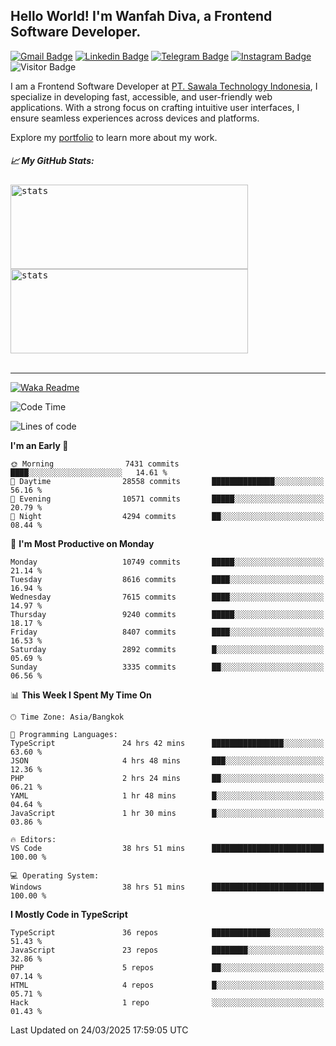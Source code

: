 ## Hello World! I'm Wanfah Diva, a Frontend Software Developer.

[![Gmail Badge](https://img.shields.io/badge/-Gmail-white?style=plastic&logo=Gmail&link=mailto:aditputrafirmansyah@gmail.com)](mailto:wanfahdivaa@gmail.com)
[![Linkedin Badge](https://img.shields.io/badge/-LinkedIn-blue?style=plastic&logo=Linkedin&link=https://www.linkedin.com/in/aditputrafirmansyah/)](https://www.linkedin.com/in/wanfahdiva/)
[![Telegram Badge](https://img.shields.io/badge/-Telegram-blue?style=plastic&logo=telegram&link=https://t.me/Adithya_13)](https://t.me/wanfahdiva)
[![Instagram Badge](https://img.shields.io/badge/-Instagram-white?style=plastic&logo=instagram&link=https://www.instagram.com/adithya_firmansyahputra/)](https://www.instagram.com/wnfhdva/)
![Visitor Badge](https://visitor-badge.laobi.icu/badge?page_id=wanfahdiva.wanfahdiva)

<p>
I am a Frontend Software Developer at <a href="https://sawala/tech" target="_blank">PT. Sawala Technology Indonesia</a>, I specialize in developing fast, accessible, and user-friendly web applications. With a strong focus on crafting intuitive user interfaces, I ensure seamless experiences across devices and platforms.

Explore my <a href="http://wanfahdiva-com.vercel.app/" target="_blank">portfolio</a> to learn more about my work.
</p>

<h5 align="left">
  
📈 **My GitHub Stats:**

</h5>

<div align="left">
<kbd>
  <img height="135em" width="380em" alt="stats" src="https://github-readme-stats-salesp07.vercel.app/api?username=wanfahdiva&count_private=true&show_icons=true&theme=react&rank_icon=github&border_radius=10&hide_title=true"></kbd>
</kbd>
<kbd>
    <img height="135em" width="380em" alt="stats" src="https://github-readme-activity-graph.vercel.app/graph?username=wanfahdiva&theme=react&hide_title=true"></kbd>
</div>

<br />

---

[![Waka Readme](https://github.com/wanfahdiva/wanfahdiva/actions/workflows/waka.yml/badge.svg)](https://github.com/wanfahdiva/wanfahdiva/actions/workflows/waka.yml)

<!--START_SECTION:waka-->
![Code Time](http://img.shields.io/badge/Code%20Time-1%2C857%20hrs%209%20mins-blue)

![Lines of code](https://img.shields.io/badge/From%20Hello%20World%20I%27ve%20Written-23.1%20million%20lines%20of%20code-blue)

**I'm an Early 🐤** 

```text
🌞 Morning                7431 commits        ████░░░░░░░░░░░░░░░░░░░░░   14.61 % 
🌆 Daytime                28558 commits       ██████████████░░░░░░░░░░░   56.16 % 
🌃 Evening                10571 commits       █████░░░░░░░░░░░░░░░░░░░░   20.79 % 
🌙 Night                  4294 commits        ██░░░░░░░░░░░░░░░░░░░░░░░   08.44 % 
```
📅 **I'm Most Productive on Monday** 

```text
Monday                   10749 commits       █████░░░░░░░░░░░░░░░░░░░░   21.14 % 
Tuesday                  8616 commits        ████░░░░░░░░░░░░░░░░░░░░░   16.94 % 
Wednesday                7615 commits        ████░░░░░░░░░░░░░░░░░░░░░   14.97 % 
Thursday                 9240 commits        █████░░░░░░░░░░░░░░░░░░░░   18.17 % 
Friday                   8407 commits        ████░░░░░░░░░░░░░░░░░░░░░   16.53 % 
Saturday                 2892 commits        █░░░░░░░░░░░░░░░░░░░░░░░░   05.69 % 
Sunday                   3335 commits        ██░░░░░░░░░░░░░░░░░░░░░░░   06.56 % 
```


📊 **This Week I Spent My Time On** 

```text
🕑︎ Time Zone: Asia/Bangkok

💬 Programming Languages: 
TypeScript               24 hrs 42 mins      ████████████████░░░░░░░░░   63.60 % 
JSON                     4 hrs 48 mins       ███░░░░░░░░░░░░░░░░░░░░░░   12.36 % 
PHP                      2 hrs 24 mins       ██░░░░░░░░░░░░░░░░░░░░░░░   06.21 % 
YAML                     1 hr 48 mins        █░░░░░░░░░░░░░░░░░░░░░░░░   04.64 % 
JavaScript               1 hr 30 mins        █░░░░░░░░░░░░░░░░░░░░░░░░   03.86 % 

🔥 Editors: 
VS Code                  38 hrs 51 mins      █████████████████████████   100.00 % 

💻 Operating System: 
Windows                  38 hrs 51 mins      █████████████████████████   100.00 % 
```

**I Mostly Code in TypeScript** 

```text
TypeScript               36 repos            █████████████░░░░░░░░░░░░   51.43 % 
JavaScript               23 repos            ████████░░░░░░░░░░░░░░░░░   32.86 % 
PHP                      5 repos             ██░░░░░░░░░░░░░░░░░░░░░░░   07.14 % 
HTML                     4 repos             █░░░░░░░░░░░░░░░░░░░░░░░░   05.71 % 
Hack                     1 repo              ░░░░░░░░░░░░░░░░░░░░░░░░░   01.43 % 
```




 Last Updated on 24/03/2025 17:59:05 UTC
<!--END_SECTION:waka-->
